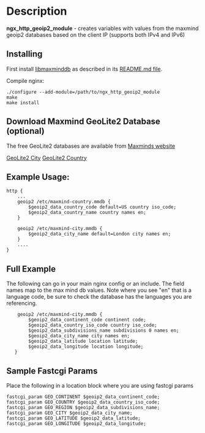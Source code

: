 Description
===========

**ngx_http_geoip2_module** - creates variables with values from the maxmind geoip2 databases based on the client IP (supports both IPv4 and IPv6)

## Installing
First install [libmaxminddb](https://github.com/maxmind/libmaxminddb) as described in its [README.md
file](https://github.com/maxmind/libmaxminddb/blob/master/README.md#installing-from-a-tarball).

Compile nginx:
```
./configure --add-module=/path/to/ngx_http_geoip2_module
make 
make install
```

## Download Maxmind GeoLite2 Database (optional)
The free GeoLite2 databases are available from [Maxminds website](http://dev.maxmind.com/geoip/geoip2/geolite2/)

[GeoLite2 City](http://geolite.maxmind.com/download/geoip/database/GeoLite2-City.mmdb.gz)
[GeoLite2 Country](http://geolite.maxmind.com/download/geoip/database/GeoLite2-Country.mmdb.gz)

## Example Usage:
```
http {
    ...
    geoip2 /etc/maxmind-country.mmdb {
        $geoip2_data_country_code default=US country iso_code;
        $geoip2_data_country_name country names en;
    }

    geoip2 /etc/maxmind-city.mmdb {
        $geoip2_data_city_name default=London city names en;
    }
    ....
}
```

## Full Example

The following can go in your main nginx config or an include. The field names map to the max mind db values. Note where you see "en" that is a language code, be sure to check the database has the languages you are referencing.

```
    geoip2 /etc/maxmind-city.mmdb {
        $geoip2_data_continent_code continent code;
        $geoip2_data_country_iso_code country iso_code;
        $geoip2_data_subdivisions_name subdivisions 0 names en;
        $geoip2_data_city_name city names en;
        $geoip2_data_latitude location latitude;
        $geoip2_data_longitude location longitude;
   }

```

## Sample Fastcgi Params

Place the following in a location block where you are using fastcgi params

```
fastcgi_param GEO_CONTINENT $geoip2_data_continent_code;
fastcgi_param GEO_COUNTRY $geoip2_data_country_iso_code;
fastcgi_param GEO_REGION $geoip2_data_subdivisions_name;
fastcgi_param GEO_CITY $geoip2_data_city_name;
fastcgi_param GEO_LATITUDE $geoip2_data_latitude;
fastcgi_param GEO_LONGITUDE $geoip2_data_longitude;

```

